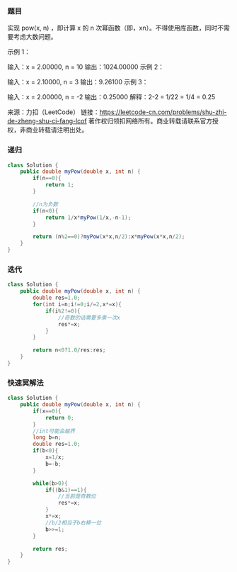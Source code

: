 ### 题目

实现 pow(x, n) ，即计算 x 的 n 次幂函数（即，xn）。不得使用库函数，同时不需要考虑大数问题。

 

示例 1：

输入：x = 2.00000, n = 10
输出：1024.00000
示例 2：

输入：x = 2.10000, n = 3
输出：9.26100
示例 3：

输入：x = 2.00000, n = -2
输出：0.25000
解释：2-2 = 1/22 = 1/4 = 0.25

来源：力扣（LeetCode）
链接：https://leetcode-cn.com/problems/shu-zhi-de-zheng-shu-ci-fang-lcof
著作权归领扣网络所有。商业转载请联系官方授权，非商业转载请注明出处。



### 递归

```java
class Solution {
    public double myPow(double x, int n) {
        if(n==0){
            return 1;
        }

        //n为负数
        if(n<0){
            return 1/x*myPow(1/x,-n-1);
        }

        return (n%2==0)?myPow(x*x,n/2):x*myPow(x*x,n/2);
    }
}
```

### 迭代

```java
class Solution {
    public double myPow(double x, int n) {
        double res=1.0;
        for(int i=n;i!=0;i/=2,x*=x){
            if(i%2!=0){
                //奇数的话需要多乘一次x
                res*=x;
            }
        }

        return n<0?1.0/res:res;
    }
}
```

### 快速冥解法

```java
class Solution {
    public double myPow(double x, int n) {
        if(x==0){
            return 0;
        }
        //int可能会越界
        long b=n;
        double res=1.0;
        if(b<0){
            x=1/x;
            b=-b;
        }

        while(b>0){
            if((b&1)==1){
                //当前是奇数位
                res*=x;
            }
            x*=x;
            //b/2相当于b右移一位
            b>>=1;
        }

        return res;
    }
}
```

